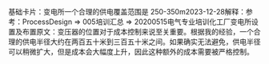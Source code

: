

基础卡片：变电所一个合理的供电覆盖范围是 250-350m2023-12-28解释：参考：ProcessDesign => 005培训汇总 => 20200515电气专业培训化工厂变电所设置及布置原文：变压器的位置对于成本控制来说至关重要。根据我的经验，一个合理的供电半径大约在两百五十米到三百五十米之间。如果确实无法避免，供电半径可以稍微扩大，但是成本会大幅度上升，因此这种额外的成本需要被严格控制。